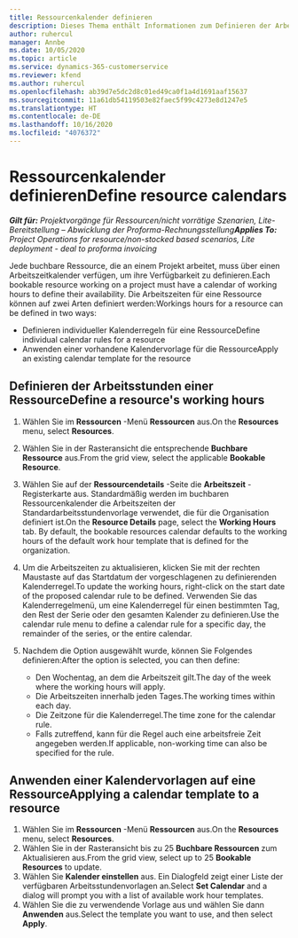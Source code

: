 ```yaml
---
title: Ressourcenkalender definieren
description: Dieses Thema enthält Informationen zum Definieren der Arbeitsstundenkalender für Ressourcen in Project Operations.
author: ruhercul
manager: Annbe
ms.date: 10/05/2020
ms.topic: article
ms.service: dynamics-365-customerservice
ms.reviewer: kfend
ms.author: ruhercul
ms.openlocfilehash: ab39d7e5dc2d8c01ed49ca0f1a4d1691aaf15637
ms.sourcegitcommit: 11a61db54119503e82faec5f99c4273e8d1247e5
ms.translationtype: HT
ms.contentlocale: de-DE
ms.lasthandoff: 10/16/2020
ms.locfileid: "4076372"
---
```

# <a name="define-resource-calendars"></a><span data-ttu-id="fda76-103">Ressourcenkalender definieren</span><span class="sxs-lookup"><span data-stu-id="fda76-103">Define resource calendars</span></span>

<span data-ttu-id="fda76-104">_**Gilt für:** Projektvorgänge für Ressourcen/nicht vorrätige Szenarien, Lite-Bereitstellung – Abwicklung der Proforma-Rechnungsstellung_</span><span class="sxs-lookup"><span data-stu-id="fda76-104">_**Applies To:** Project Operations for resource/non-stocked based scenarios, Lite deployment - deal to proforma invoicing_</span></span>

<span data-ttu-id="fda76-105">Jede buchbare Ressource, die an einem Projekt arbeitet, muss über einen Arbeitszeitkalender verfügen, um ihre Verfügbarkeit zu definieren.</span><span class="sxs-lookup"><span data-stu-id="fda76-105">Each bookable resource working on a project must have a calendar of working hours to define their availability.</span></span> <span data-ttu-id="fda76-106">Die Arbeitszeiten für eine Ressource können auf zwei Arten definiert werden:</span><span class="sxs-lookup"><span data-stu-id="fda76-106">Workings hours for a resource can be defined in two ways:</span></span> 

   - <span data-ttu-id="fda76-107">Definieren individueller Kalenderregeln für eine Ressource</span><span class="sxs-lookup"><span data-stu-id="fda76-107">Define individual calendar rules for a resource</span></span>
   - <span data-ttu-id="fda76-108">Anwenden einer vorhandene Kalendervorlage für die Ressource</span><span class="sxs-lookup"><span data-stu-id="fda76-108">Apply an existing calendar template for the resource</span></span>

## <a name="define-a-resources-working-hours"></a><span data-ttu-id="fda76-109">Definieren der Arbeitsstunden einer Ressource</span><span class="sxs-lookup"><span data-stu-id="fda76-109">Define a resource's working hours</span></span>

1. <span data-ttu-id="fda76-110">Wählen Sie im **Ressourcen** -Menü **Ressourcen** aus.</span><span class="sxs-lookup"><span data-stu-id="fda76-110">On the **Resources** menu, select **Resources**.</span></span>
2. <span data-ttu-id="fda76-111">Wählen Sie in der Rasteransicht die entsprechende **Buchbare Ressource** aus.</span><span class="sxs-lookup"><span data-stu-id="fda76-111">From the grid view, select the applicable **Bookable Resource**.</span></span>
3. <span data-ttu-id="fda76-112">Wählen Sie auf der **Ressourcendetails** -Seite die **Arbeitszeit** -Registerkarte aus. Standardmäßig werden im buchbaren Ressourcenkalender die Arbeitszeiten der Standardarbeitsstundenvorlage verwendet, die für die Organisation definiert ist.</span><span class="sxs-lookup"><span data-stu-id="fda76-112">On the **Resource Details** page, select the **Working Hours** tab. By default, the bookable resources calendar defaults to the working hours of the default work hour template that is defined for the organization.</span></span>
4. <span data-ttu-id="fda76-113">Um die Arbeitszeiten zu aktualisieren, klicken Sie mit der rechten Maustaste auf das Startdatum der vorgeschlagenen zu definierenden Kalenderregel.</span><span class="sxs-lookup"><span data-stu-id="fda76-113">To update the working hours, right-click on the start date of the proposed calendar rule to be defined.</span></span> <span data-ttu-id="fda76-114">Verwenden Sie das Kalenderregelmenü, um eine Kalenderregel für einen bestimmten Tag, den Rest der Serie oder den gesamten Kalender zu definieren.</span><span class="sxs-lookup"><span data-stu-id="fda76-114">Use the calendar rule menu to define a calendar rule for a specific day, the remainder of the series, or the entire calendar.</span></span>
5. <span data-ttu-id="fda76-115">Nachdem die Option ausgewählt wurde, können Sie Folgendes definieren:</span><span class="sxs-lookup"><span data-stu-id="fda76-115">After the option is selected, you can then define:</span></span>

    - <span data-ttu-id="fda76-116">Den Wochentag, an dem die Arbeitszeit gilt.</span><span class="sxs-lookup"><span data-stu-id="fda76-116">The day of the week where the working hours will apply.</span></span>
    - <span data-ttu-id="fda76-117">Die Arbeitszeiten innerhalb jeden Tages.</span><span class="sxs-lookup"><span data-stu-id="fda76-117">The working times within each day.</span></span>
    - <span data-ttu-id="fda76-118">Die Zeitzone für die Kalenderregel.</span><span class="sxs-lookup"><span data-stu-id="fda76-118">The time zone for the calendar rule.</span></span>
    - <span data-ttu-id="fda76-119">Falls zutreffend, kann für die Regel auch eine arbeitsfreie Zeit angegeben werden.</span><span class="sxs-lookup"><span data-stu-id="fda76-119">If applicable, non-working time can also be specified for the rule.</span></span>

## <a name="applying-a-calendar-template-to-a-resource"></a><span data-ttu-id="fda76-120">Anwenden einer Kalendervorlagen auf eine Ressource</span><span class="sxs-lookup"><span data-stu-id="fda76-120">Applying a calendar template to a resource</span></span>

1. <span data-ttu-id="fda76-121">Wählen Sie im **Ressourcen** -Menü **Ressourcen** aus.</span><span class="sxs-lookup"><span data-stu-id="fda76-121">On the **Resources** menu, select **Resources**.</span></span>
2. <span data-ttu-id="fda76-122">Wählen Sie in der Rasteransicht bis zu 25 **Buchbare Ressourcen** zum Aktualisieren aus.</span><span class="sxs-lookup"><span data-stu-id="fda76-122">From the grid view, select up to 25 **Bookable Resources** to update.</span></span>
3. <span data-ttu-id="fda76-123">Wählen Sie **Kalender einstellen** aus. Ein Dialogfeld zeigt einer Liste der verfügbaren Arbeitsstundenvorlagen an.</span><span class="sxs-lookup"><span data-stu-id="fda76-123">Select **Set Calendar** and a dialog will prompt you with a list of available work hour templates.</span></span>
4. <span data-ttu-id="fda76-124">Wählen Sie die zu verwendende Vorlage aus und wählen Sie dann **Anwenden** aus.</span><span class="sxs-lookup"><span data-stu-id="fda76-124">Select the template you want to use, and then select **Apply**.</span></span>
